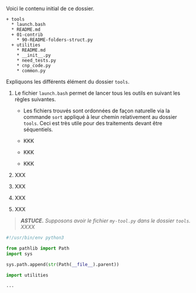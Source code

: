 Voici le contenu initial de ce dossier.

~~~
+ tools
  * launch.bash
  * README.md
  + 01-contrib
    * 90-README-folders-struct.py
  + utilities
    * README.md
    * __init__.py
    * need_tests.py
    * cnp_code.py
    * common.py
~~~


Expliquons les différents élément du dossier `tools`.

  1. Le fichier `launch.bash` permet de lancer tous les outils en suivant les règles suivantes.

     * Les fichiers trouvés sont ordonnées de façon naturelle via la commande `sort` appliqué à leur chemin relativement au dossier `tools`. Ceci est très utile pour des traitements devant être séquentiels.

     * KKK

     * KKK

     * KKK

  1. XXX

  1. XXX

  1. XXX

  1. XXX


> ***ASTUCE.*** *Supposons avoir le fichier `my-tool.py` dans le dossier `tools`. XXXX*

~~~python
#!/usr/bin/env python3

from pathlib import Path
import sys

sys.path.append(str(Path(__file__).parent))

import utilities

...
~~~
